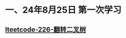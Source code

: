 # 一、24年8月25日 第一次学习
## [lteetcode-226-翻转二叉树](https://leetcode.cn/problems/invert-binary-tree/description/)

## 

